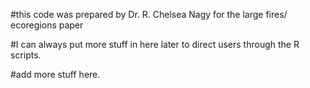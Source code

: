 #this code was prepared by Dr. R. Chelsea Nagy for the large fires/ ecoregions paper


#I can always put more stuff in here later to direct users through the R scripts.

#add more stuff here.
